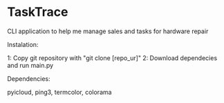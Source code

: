 # TaskTrace
CLI application to help me manage sales and tasks for hardware repair

Instalation:

1: Copy git repository with "git clone [repo_ur]"
2: Download dependecies and run main.py


Dependencies:

pyicloud, ping3, termcolor, colorama 
